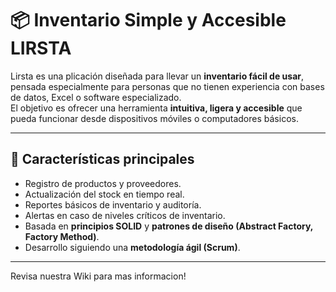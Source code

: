 # 📦 Inventario Simple y Accesible LIRSTA

Lirsta es una plicación diseñada para llevar un **inventario fácil de usar**, pensada especialmente para personas que no tienen experiencia con bases de datos, Excel o software especializado.  
El objetivo es ofrecer una herramienta **intuitiva, ligera y accesible** que pueda funcionar desde dispositivos móviles o computadores básicos.

---

## 🚀 Características principales
- Registro de productos y proveedores.
- Actualización del stock en tiempo real.
- Reportes básicos de inventario y auditoría.
- Alertas en caso de niveles críticos de inventario.
- Basada en **principios SOLID** y **patrones de diseño (Abstract Factory, Factory Method)**.
- Desarrollo siguiendo una **metodología ágil (Scrum)**.

---
Revisa nuestra Wiki para mas informacion!
